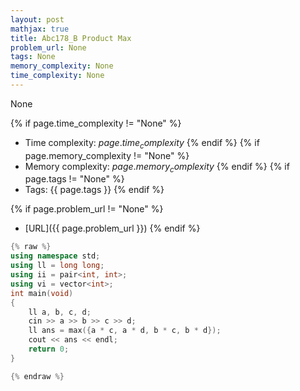```yaml
---
layout: post
mathjax: true
title: Abc178_B Product Max
problem_url: None
tags: None
memory_complexity: None
time_complexity: None
---
```


None


{% if page.time_complexity != "None" %}
- Time complexity: ${{ page.time_complexity }}$
{% endif %}
{% if page.memory_complexity != "None" %}
- Memory complexity: ${{ page.memory_complexity }}$
{% endif %}
{% if page.tags != "None" %}
- Tags: {{ page.tags }}
{% endif %}

{% if page.problem_url != "None" %}
- [URL]({{ page.problem_url }})
{% endif %}

```cpp
{% raw %}
using namespace std;
using ll = long long;
using ii = pair<int, int>;
using vi = vector<int>;
int main(void)
{
    ll a, b, c, d;
    cin >> a >> b >> c >> d;
    ll ans = max({a * c, a * d, b * c, b * d});
    cout << ans << endl;
    return 0;
}

{% endraw %}
```